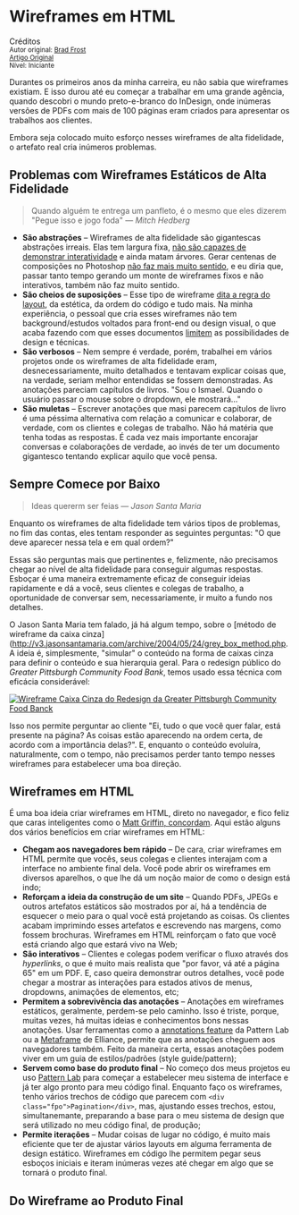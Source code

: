 Wireframes em HTML
==============================================
Créditos<br/>
<small>Autor original: [Brad Frost](http://bradfrostweb.com/)<br/>[Artigo Original](http://bradfrostweb.com/blog/post/html-wireframes/)<br/>Nível: Iniciante</small>

Durantes os primeiros anos da minha carreira, eu não sabia que wireframes existiam. E isso durou até eu começar a trabalhar em uma grande agência, quando descobri o mundo preto-e-branco do InDesign, onde inúmeras versões de PDFs com mais de 100 páginas eram criados para apresentar os trabalhos aos clientes.

Embora seja colocado muito esforço nesses wireframes de alta fidelidade, o artefato real cria inúmeros problemas.

## Problemas com Wireframes Estáticos de Alta Fidelidade
> Quando alguém te entrega um panfleto, é o mesmo que eles dizerem "Pegue isso e jogo foda" &mdash; *Mitch Hedberg*

- **São abstrações** &ndash; Wireframes de alta fidelidade são gigantescas abstrações irreais. Elas tem largura fixa, [não são capazes de demonstrar interatividade](http://www.cennydd.co.uk/2012/why-i-dont-wireframe-much) e ainda matam árvores. Gerar centenas de composições no Photoshop [não faz mais muito sentido](http://bradfrostweb.com/blog/post/the-post-psd-era/), e eu diria que, passar tanto tempo gerando um monte de wireframes fixos e não interativos, também não faz muito sentido.
- **São cheios de suposições** &ndash; Esse tipo de wireframe [dita a regra do layout](http://www.eleganthack.com/words-on-wireframes/), da estética, da ordem do código e tudo mais. Na minha experiência, o pessoal que cria esses wireframes não tem background/estudos voltados para front-end ou design visual, o que acaba fazendo com que esses documentos [limitem](http://www.eleganthack.com/whats-wrong-with-wireframes/) as possibilidades de design e técnicas.
- **São verbosos** &ndash; Nem sempre é verdade, porém, trabalhei em vários projetos onde os wireframes de alta fidelidade eram, desnecessariamente, muito detalhados e tentavam explicar coisas que, na verdade, seriam melhor entendidas se fossem demonstradas. As anotações pareciam capítulos de livros. "Sou o Ismael. Quando o usuário passar o mouse sobre o dropdown, ele mostrará..."
- **São muletas** &ndash; Escrever anotações que masi parecem capítulos de livro é uma péssima alternativa com relação a comunicar e colaborar, de verdade, com os clientes e colegas de trabalho. Não há matéria que tenha todas as respostas. É cada vez mais importante encorajar conversas e colaborações de verdade, ao invés de ter um documento gigantesco tentando explicar aquilo que você pensa.

## Sempre Comece por Baixo
> Ideas quererm ser feias &mdash; *Jason Santa Maria*

Enquanto os wireframes de alta fidelidade tem vários tipos de problemas, no fim das contas, eles tentam responder as seguintes perguntas: "O que deve aparecer nessa tela e em qual ordem?"

Essas são perguntas mais que pertinentes e, felizmente, não precisamos chegar ao nível de alta fidelidade para conseguir algumas respostas. Esboçar é uma maneira extremamente eficaz de conseguir ideias rapidamente e dá a você, seus clientes e colegas de trabalho, a oportunidade de conversar sem, necessariamente, ir muito a fundo nos detalhes.

O Jason Santa Maria tem falado, já há algum tempo, sobre o [método de wireframe da caixa cinza](http://v3.jasonsantamaria.com/archive/2004/05/24/grey_box_method.php. A ideia é, simplesmente, "simular" o conteúdo na forma de caixas cinza para definir o conteúdo e sua hierarquia geral. Para o redesign público do *Greater Pittsburgh Community Food Bank*, temos usado essa técnica com eficácia considerável:

[![Wireframe Caixa Cinza do Redesign da Greater Pittsburgh Community Food Banck](http://bradfrostweb.com/wp-content/uploads/2014/05/wireframes-food-bank-1.png "Wireframe Caixa Cinza do Redesign da Greater Pittsburgh Community Food Banck")](http://foodbank.bradfrostweb.com/patternlab/v1/?p=templates-program-detail)

Isso nos permite perguntar ao cliente "Ei, tudo o que você quer falar, está presente na página? As coisas estão aparecendo na ordem certa, de acordo com a importância delas?". E, enquanto o conteúdo evoluíra, naturalmente, com o tempo, não precisamos perder tanto tempo nesses wireframes para estabelecer uma boa direção.

## Wireframes em HTML
É uma boa ideia criar wireframes em HTML, direto no navegador, e fico feliz que caras inteligentes como o [Matt Griffin, concordam](http://alistapart.com/column/start-coding-with-wireframes). Aqui estão alguns dos vários benefícios em criar wireframes em HTML:
- **Chegam aos navegadores bem rápido** &ndash; De cara, criar wireframes em HTML permite que vocês, seus colegas e clientes interajam com a interface no ambiente final dela. Você pode abrir os wireframes em diversos aparelhos, o que lhe dá um noção maior de como o design está indo;
- **Reforçam a ideia da construção de um site** &ndash; Quando PDFs, JPEGs e outros artefatos estáticos são mostrados por aí, há a tendência de esquecer o meio para o qual você está projetando as coisas. Os clientes acabam imprimindo esses artefatos e escrevendo nas margens, como fossem brochuras. Wireframes em HTML reinforçam o fato que você está criando algo que estará vivo na Web;
- **São interativos** &ndash; Clientes e colegas podem verificar o fluxo através dos *hyperlinks*, o que é muito mais realista que "por favor, vá até a página 65" em um PDF. E, caso queira demonstrar outros detalhes, você pode chegar a mostrar as interações para estados ativos de menus, dropdowns, animações de elementos, etc;
- **Permitem a sobrevivência das anotações** &ndash; Anotações em wireframes estáticos, geralmente, perdem-se pelo caminho. Isso é triste, porque, muitas vezes, há muitas ideias e conhecimentos bons nessas anotações. Usar ferramentas como a [annotations feature](http://patternlab.io/) da Pattern Lab ou a [Metaframe](http://aha.elliance.com/2013/05/28/responsive-wireframes/) de Elliance, permite que as anotações cheguem aos navegadores também. Feito da maneira certa, essas anotações podem viver em um guia de estilos/padrões (style guide/pattern);
- **Servem como base do produto final** &ndash; No começo dos meus projetos eu uso [Pattern Lab](http://patternlab.io/) para começar a estabelecer meu sistema de interface e já ter algo pronto para meu código final. Enquanto faço os wireframes, tenho vários trechos de código que parecem com `<div class="fpo">Pagination</div>`, mas, ajustando esses trechos, estou, simultanemante, preparando a base para o meu sistema de design que será utilizado no meu código final, de produção;
- **Permite iterações** &ndash; Mudar coisas de lugar no código, é muito mais eficiente que ter de ajustar vários layouts em alguma ferramenta de design estático. Wireframes em código lhe permitem pegar seus esboços iniciais e iteram inúmeras vezes até chegar em algo que se tornará o produto final.

## Do Wireframe ao Produto Final